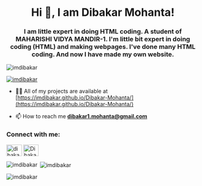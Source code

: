 <h1 align="center">Hi 👋, I am Dibakar Mohanta!</h1>
<h3 align="center">I am little expert in doing HTML coding. A student of MAHARISHI VIDYA MANDIR-1. I'm little bit expert in doing coding (HTML) and making webpages. I've done many HTML coding. And now I have made my own website.</h3>

<p align="left"> <img src="https://komarev.com/ghpvc/?username=imdibakar&label=Profile%20views&color=0e75b6&style=flat" alt="imdibakar" /> </p>

<p align="left"> <a href="https://github.com/ryo-ma/github-profile-trophy"><img src="https://github-profile-trophy.vercel.app/?username=imdibakar" alt="imdibakar" /></a> </p>

- 👨‍💻 All of my projects are available at [https://imdibakar.github.io/Dibakar-Mohanta/](https://imdibakar.github.io/Dibakar-Mohanta/)

- 📫 How to reach me **dibakar1.mohanta@gmail.com**

<h3 align="left">Connect with me:</h3>
<p align="left">
<a href="https://instagram.com/dibakar_4326" target="blank"><img align="center" src="https://raw.githubusercontent.com/rahuldkjain/github-profile-readme-generator/master/src/images/icons/Social/instagram.svg" alt="dibakar_4326" height="30" width="40" /></a>
<a href="https://discord.gg/Dibakar#5022" target="blank"><img align="center" src="https://raw.githubusercontent.com/rahuldkjain/github-profile-readme-generator/master/src/images/icons/Social/discord.svg" alt="Dibakar#5022" height="30" width="40" /></a>
</p>

<p><img align="left" src="https://github-readme-stats.vercel.app/api/top-langs?username=imdibakar&show_icons=true&locale=en&layout=compact" alt="imdibakar" /></p>

<p>&nbsp;<img align="center" src="https://github-readme-stats.vercel.app/api?username=imdibakar&show_icons=true&locale=en" alt="imdibakar" /></p>

<p><img align="center" src="https://github-readme-streak-stats.herokuapp.com/?user=imdibakar&" alt="imdibakar" /></p>

